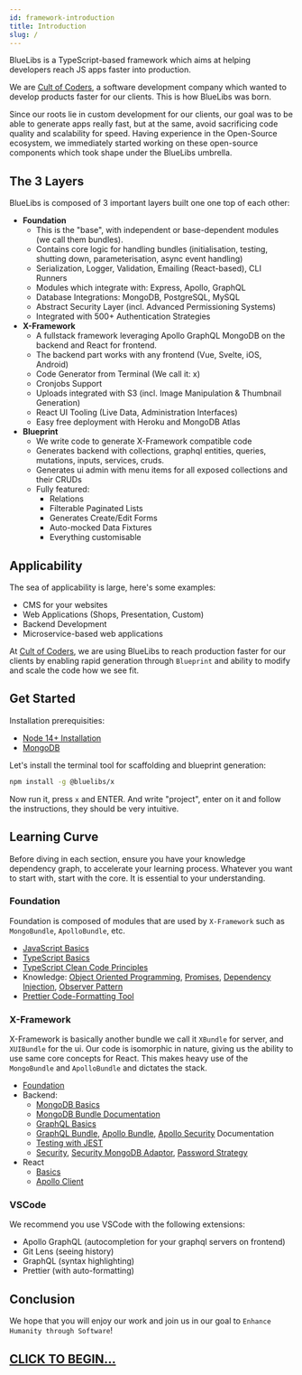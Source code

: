 ```yaml
---
id: framework-introduction
title: Introduction
slug: /
---
```


BlueLibs is a TypeScript-based framework which aims at helping developers reach JS apps faster into production.

We are [Cult of Coders](https://www.cultofcoders.com/), a software development company which wanted to develop products faster for our clients. This is how BlueLibs was born.

Since our roots lie in custom development for our clients, our goal was to be able to generate apps really fast, but at the same, avoid sacrificing code quality and scalability for speed. Having experience in the Open-Source ecosystem, we immediately started working on these open-source components which took shape under the BlueLibs umbrella.

## The 3 Layers

BlueLibs is composed of 3 important layers built one one top of each other:

- **Foundation**
  - This is the "base", with independent or base-dependent modules (we call them bundles).
  - Contains core logic for handling bundles (initialisation, testing, shutting down, parameterisation, async event handling)
  - Serialization, Logger, Validation, Emailing (React-based), CLI Runners
  - Modules which integrate with: Express, Apollo, GraphQL
  - Database Integrations: MongoDB, PostgreSQL, MySQL
  - Abstract Security Layer (incl. Advanced Permissioning Systems)
  - Integrated with 500+ Authentication Strategies
- **X-Framework**
  - A fullstack framework leveraging Apollo GraphQL MongoDB on the backend and React for frontend.
  - The backend part works with any frontend (Vue, Svelte, iOS, Android)
  - Code Generator from Terminal (We call it: x)
  - Cronjobs Support
  - Uploads integrated with S3 (incl. Image Manipulation & Thumbnail Generation)
  - React UI Tooling (Live Data, Administration Interfaces)
  - Easy free deployment with Heroku and MongoDB Atlas
- **Blueprint**
  - We write code to generate X-Framework compatible code
  - Generates backend with collections, graphql entities, queries, mutations, inputs, services, cruds.
  - Generates ui admin with menu items for all exposed collections and their CRUDs
  - Fully featured:
    - Relations
    - Filterable Paginated Lists
    - Generates Create/Edit Forms
    - Auto-mocked Data Fixtures
    - Everything customisable

## Applicability

The sea of applicability is large, here's some examples:

- CMS for your websites
- Web Applications (Shops, Presentation, Custom)
- Backend Development
- Microservice-based web applications

At [Cult of Coders](https://www.cultofcoders.com), we are using BlueLibs to reach production faster for our clients by enabling rapid generation through `Blueprint` and ability to modify and scale the code how we see fit.

## Get Started

Installation prerequisities:

- [Node 14+ Installation](https://nodejs.org/en/download/)
- [MongoDB](https://docs.mongodb.com/v4.4/administration/install-community/)

Let's install the terminal tool for scaffolding and blueprint generation:

```bash
npm install -g @bluelibs/x
```

Now run it, press `x` and ENTER. And write "project", enter on it and follow the instructions, they should be very intuitive.

## Learning Curve

Before diving in each section, ensure you have your knowledge dependency graph, to accelerate your learning process. Whatever you want to start with, start with the core. It is essential to your understanding.

### Foundation

Foundation is composed of modules that are used by `X-Framework` such as `MongoBundle`, `ApolloBundle`, etc.

- [JavaScript Basics](https://developer.mozilla.org/en-US/docs/Learn/Getting_started_with_the_web/JavaScript_basics)
- [TypeScript Basics](https://www.typescriptlang.org/docs/handbook/typescript-in-5-minutes.html)
- [TypeScript Clean Code Principles](https://github.com/labs42io/clean-code-typescript)
- Knowledge: [Object Oriented Programming](https://developer.mozilla.org/en-US/docs/Web/JavaScript/Reference/Classes), [Promises](https://www.freecodecamp.org/news/javascript-es6-promises-for-beginners-resolve-reject-and-chaining-explained/), [Dependency Injection](https://www.infoworld.com/article/2974298/exploring-the-dependency-injection-principle.html), [Observer Pattern](https://webdevstudios.com/2019/02/19/observable-pattern-in-javascript)
- [Prettier Code-Formatting Tool](https://prettier.io/)

### X-Framework

X-Framework is basically another bundle we call it `XBundle` for server, and `XUIBundle` for the ui. Our code is isomorphic in nature, giving us the ability to use same core concepts for React. This makes heavy use of the `MongoBundle` and `ApolloBundle` and dictates the stack.

- [Foundation](#foundation)
- Backend:
  - [MongoDB Basics](https://www.mongodb.com/basics)
  - [MongoDB Bundle Documentation](https://www.bluelibs.com/docs/package-mongo)
  - [GraphQL Basics](https://www.howtographql.com/basics/2-core-concepts/)
  - [GraphQL Bundle](https://www.bluelibs.com/docs/package-graphql), [Apollo Bundle](https://www.bluelibs.com/docs/package-apollo), [Apollo Security](https://www.bluelibs.com/docs/package-apollo-security) Documentation
  - [Testing with JEST](https://jestjs.io/docs/getting-started)
  - [Security](https://www.bluelibs.com/docs/package-security), [Security MongoDB Adaptor](https://www.bluelibs.com/docs/package-security-mongo), [Password Strategy](https://www.bluelibs.com/docs/package-password-bundle)
- React
  - [Basics](https://www.w3schools.com/REACT/default.asp)
  - [Apollo Client](https://www.apollographql.com/docs/react/get-started/)

### VSCode

We recommend you use VSCode with the following extensions:

- Apollo GraphQL (autocompletion for your graphql servers on frontend)
- Git Lens (seeing history)
- GraphQL (syntax highlighting)
- Prettier (with auto-formatting)

## Conclusion

We hope that you will enjoy our work and join us in our goal to `Enhance Humanity through Software`!

## [CLICK TO BEGIN...](package-core)
